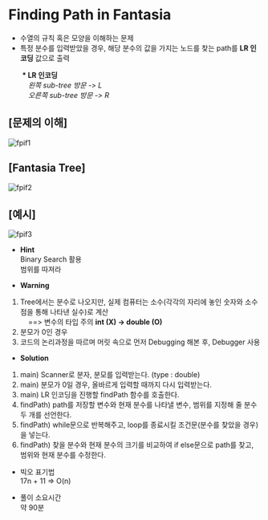 # Finding Path in Fantasia  
* 수열의 규칙 혹은 모양을 이해하는 문제 
* 특정 분수를 입력받았을 경우, 해당 분수의 값을 가지는 노드를 찾는 path를 **LR 인코딩**  값으로 출력  

&nbsp;&nbsp;&nbsp;&nbsp;&nbsp;&nbsp; **\* LR 인코딩**  
&nbsp;&nbsp;&nbsp;&nbsp;&nbsp;&nbsp;&nbsp;&nbsp;&nbsp;&nbsp;_왼쪽 sub-tree 방문 -> L  
&nbsp;&nbsp;&nbsp;&nbsp;&nbsp;&nbsp;&nbsp;&nbsp;&nbsp;&nbsp;오른쪽 sub-tree 방문 -> R_  



## [문제의 이해]
![fpif1](https://user-images.githubusercontent.com/50273050/64906949-88c7c280-d727-11e9-84dc-2add879c4948.jpg)

## [Fantasia Tree]
![fpif2](https://user-images.githubusercontent.com/50273050/64906950-88c7c280-d727-11e9-9193-81386526a88f.jpg)

## [예시]
![fpif3](https://user-images.githubusercontent.com/50273050/64906948-882f2c00-d727-11e9-9f1d-b3d19d61e9e1.jpg)

* **Hint**  
Binary Search 활용  
범위를 따져라  

* **Warning**  
1. Tree에서는 분수로 나오지만, 실제 컴퓨터는 소수(각각의 자리에 놓인 숫자와 소수점을 통해 나타낸 실수)로 계산  
&nbsp;&nbsp;&nbsp;&nbsp;==> 변수의 타입 주의 **int (X) -> double (O)**  
1. 분모가 0인 경우  
1. 코드의 논리과정을 따르며 머릿 속으로 먼저 Debugging 해본 후, Debugger 사용  

* **Solution**  
1. main) Scanner로 분자, 분모를 입력받는다. (type : double)  
1. main) 분모가 0일 경우, 올바르게 입력할 때까지 다시 입력받는다.
1. main) LR 인코딩을 진행할 findPath 함수를 호출한다.
1. findPath) path를 저장할 변수와 현재 분수를 나타낼 변수, 범위를 지정해 줄 분수 두 개를 선언한다.  
1. findPath) while문으로 반복해주고, loop를 종료시킬 조건문(분수를 찾았을 경우)을 넣는다.   
1. findPath) 찾을 분수와 현재 분수의 크기를 비교하여 if else문으로 path를 찾고, 범위와 현재 분수를 수정한다.  

* 빅오 표기법  
17n + 11 => O(n)  

* 풀이 소요시간  
약 90분
